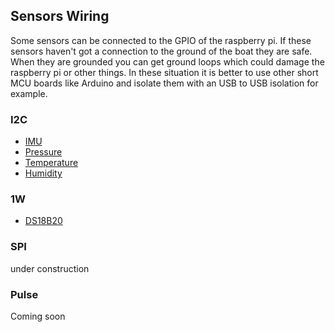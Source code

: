 ## Sensors Wiring

Some sensors can be connected to the GPIO of the raspberry pi. If these sensors haven't got a connection to the ground of the boat they are safe. When they are grounded you can get ground loops which could damage the raspberry pi or other things. In these situation it is better to use other short MCU boards like Arduino and isolate them with an USB to USB isolation for example.

### I2C

* [IMU](imu.md)
* [Pressure](pressure.md)
* [Temperature](temperature.md)
* [Humidity](humidity.md)

### 1W

* [DS18B20](DS18B20.md)

### SPI
under construction
### Pulse

Coming soon

